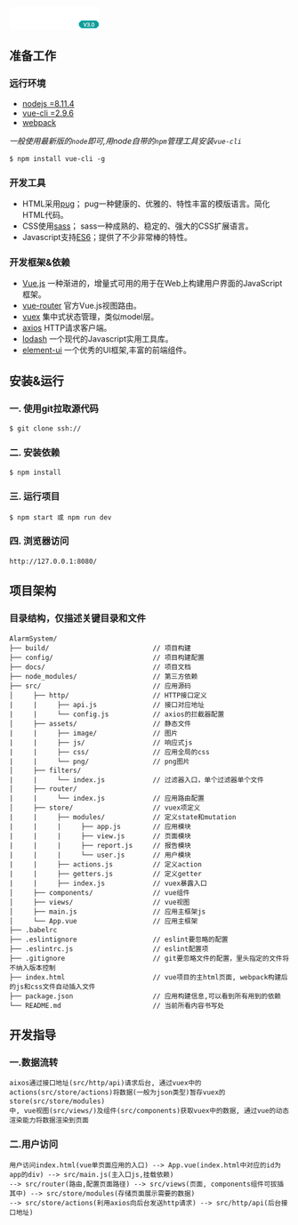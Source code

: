 ![](/docs/logo.png)


## 准备工作


### 远行环境

- [nodejs =8.11.4](https://nodejs.org/en/)
- [vue-cli =2.9.6](https://cli.vuejs.org/zh/)
- [webpack](https://webpack.js.org/)

*一般使用最新版的`node`即可,用node自带的`npm`管理工具安装`vue-cli`*
```shell
$ npm install vue-cli -g
```


### 开发工具

- HTML采用[pug](https://pugjs.org/api/getting-started.html)； pug一种健康的、优雅的、特性丰富的模版语言。简化HTML代码。
- CSS使用[sass](http://sass-lang.com/)； sass一种成熟的、稳定的、强大的CSS扩展语言。
- Javascript支持[ES6](http://es6.ruanyifeng.com/)；提供了不少非常棒的特性。


### 开发框架&依赖

- [Vue.js](https://github.com/vuejs/vue) 一种渐进的，增量式可用的用于在Web上构建用户界面的JavaScript框架。
- [vue-router](https://github.com/vuejs/vue-router) 官方Vue.js视图路由。
- [vuex](https://github.com/vuejs/vuex) 集中式状态管理，类似model层。
- [axios](https://github.com/axios/axios) HTTP请求客户端。
- [lodash](https://github.com/lodash/lodash) 一个现代的Javascript实用工具库。
- [element-ui](https://element.eleme.cn/#/zh-CN/component/installation) 一个优秀的UI框架,丰富的前端组件。


## 安装&运行


### 一. 使用git拉取源代码

```shell
$ git clone ssh://
```


### 二. 安装依赖

```shell
$ npm install
```


### 三. 运行项目

```shell
$ npm start 或 npm run dev
```


### 四. 浏览器访问

```
http://127.0.0.1:8080/
```


## 项目架构


### 目录结构，仅描述关键目录和文件


```
AlarmSystem/
├── build/                          // 项目构建
├── config/                         // 项目构建配置
├── docs/                           // 项目文档
├── node_modules/                   // 第三方依赖
├── src/                            // 应用源码
│     ├── http/                     // HTTP接口定义
|     |     ├── api.js              // 接口对应地址
|     |     └── config.js           // axios的拦截器配置
│     ├── assets/                   // 静态文件
|     |     ├── image/              // 图片
|     |     ├── js/                 // 响应式js
|     |     ├── css/                // 应用全局的css
|     |     └── png/                // png图片
│     ├── filters/
|     |     └── index.js            // 过滤器入口，单个过滤器单个文件
│     ├── router/
|     |     └── index.js            // 应用路由配置
│     ├── store/                    // vuex项定义
|     |     ├── modules/            // 定义state和mutation
|     |     |     ├── app.js        // 应用模块
|     |     |     ├── view.js       // 页面模块
|     |     |     ├── report.js     // 报告模块
|     |     |     └── user.js       // 用户模块
|     |     ├── actions.js          // 定义action
|     |     ├── getters.js          // 定义getter
|     |     ├── index.js            // vuex暴露入口
│     ├── components/               // vue组件
│     ├── views/                    // vue视图
│     ├── main.js                   // 应用主框架js
│     └── App.vue                   // 应用主框架
├── .babelrc
├── .eslintignore                   // eslint要忽略的配置
├── .eslintrc.js                    // eslint配置项
├── .gitignore                      // git要忽略文件的配置，里头指定的文件将不纳入版本控制
├── index.html                      // vue项目的主html页面, webpack构建后的js和css文件自动插入文件
├── package.json                    // 应用构建信息,可以看到所有用到的依赖
└── README.md                       // 当前所看内容书写处
```


## 开发指导


### 一.数据流转


```
aixos通过接口地址(src/http/api)请求后台, 通过vuex中的actions(src/store/actions)将数据(一般为json类型)暂存vuex的store(src/store/modules)
中, vue视图(src/views/)及组件(src/components)获取vuex中的数据, 通过vue的动态渲染能力将数据渲染到页面
```


### 二.用户访问


```
用户访问index.html(vue单页面应用的入口) --> App.vue(index.html中对应的id为app的div) --> src/main.js(主入口js,挂载依赖)
--> src/router(路由,配置页面路径) --> src/views(页面, components组件可拔插其中) --> src/store/modules(存储页面展示需要的数据)
--> src/store/actions(利用axios向后台发送http请求) --> src/http/api(后台接口地址)
```

